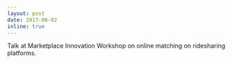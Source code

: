 ```yaml
---
layout: post
date: 2017-06-02
inline: true
---
```


Talk at Marketplace Innovation Workshop on online matching on ridesharing platforms.
